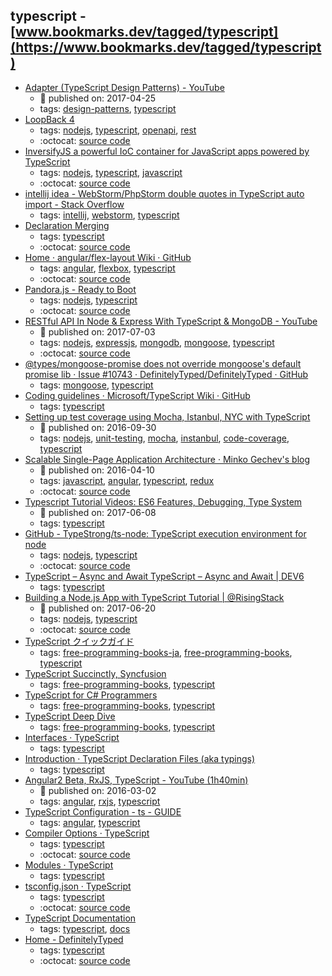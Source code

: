 typescript - [www.bookmarks.dev/tagged/typescript](https://www.bookmarks.dev/tagged/typescript)
---
* [Adapter (TypeScript Design Patterns) - YouTube](https://www.youtube.com/watch?v=beU4i949YXU)
    * :calendar: published on: 2017-04-25
    * tags: [design-patterns](../tagged/design-patterns.md), [typescript](../tagged/typescript.md)
* [LoopBack 4](http://v4.loopback.io/)
    * tags: [nodejs](../tagged/nodejs.md), [typescript](../tagged/typescript.md), [openapi](../tagged/openapi.md), [rest](../tagged/rest.md)
    * :octocat: [source code](https://github.com/strongloop/loopback-next)
* [InversifyJS a powerful IoC container for JavaScript apps powered by TypeScript](http://inversify.io/)
    * tags: [nodejs](../tagged/nodejs.md), [typescript](../tagged/typescript.md), [javascript](../tagged/javascript.md)
    * :octocat: [source code](https://github.com/inversify/InversifyJS/)
* [intellij idea - WebStorm/PhpStorm double quotes in TypeScript auto import - Stack Overflow](https://stackoverflow.com/questions/39779272/webstorm-phpstorm-double-quotes-in-typescript-auto-import)
    * tags: [intellij](../tagged/intellij.md), [webstorm](../tagged/webstorm.md), [typescript](../tagged/typescript.md)
* [Declaration Merging     ](https://www.typescriptlang.org/docs/handbook/declaration-merging.html)
    * tags: [typescript](../tagged/typescript.md)
    * :octocat: [source code](https://github.com/Microsoft/TypeScript)
* [Home · angular/flex-layout Wiki · GitHub](https://github.com/angular/flex-layout/wiki)
    * tags: [angular](../tagged/angular.md), [flexbox](../tagged/flexbox.md), [typescript](../tagged/typescript.md)
    * :octocat: [source code](https://github.com/angular/flex-layout)
* [Pandora.js - Ready to Boot](http://www.midwayjs.org/pandora/en/)
    * tags: [nodejs](../tagged/nodejs.md), [typescript](../tagged/typescript.md)
    * :octocat: [source code](https://github.com/midwayjs/pandora/)
* [RESTful API In Node & Express With TypeScript & MongoDB - YouTube](https://www.youtube.com/watch?v=XqbBv1i9Yhc)
    * :calendar: published on: 2017-07-03
    * tags: [nodejs](../tagged/nodejs.md), [expressjs](../tagged/expressjs.md), [mongodb](../tagged/mongodb.md), [mongoose](../tagged/mongoose.md), [typescript](../tagged/typescript.md)
    * :octocat: [source code](https://github.com/iamclaytonray/tes)
* [@types/mongoose-promise does not override mongoose's default promise lib · Issue #10743 · DefinitelyTyped/DefinitelyTyped · GitHub](https://github.com/DefinitelyTyped/DefinitelyTyped/issues/10743)
    * tags: [mongoose](../tagged/mongoose.md), [typescript](../tagged/typescript.md)
* [Coding guidelines · Microsoft/TypeScript Wiki · GitHub](https://github.com/Microsoft/TypeScript/wiki/Coding-guidelines)
    * tags: [typescript](../tagged/typescript.md)
* [Setting up test coverage using Mocha, Istanbul, NYC with TypeScript](http://azimi.me/2016/09/30/nyc-mocha-typescript.1.html)
    * :calendar: published on: 2016-09-30
    * tags: [nodejs](../tagged/nodejs.md), [unit-testing](../tagged/unit-testing.md), [mocha](../tagged/mocha.md), [instanbul](../tagged/instanbul.md), [code-coverage](../tagged/code-coverage.md), [typescript](../tagged/typescript.md)
* [Scalable Single-Page Application Architecture · Minko Gechev's blog](http://blog.mgechev.com/2016/04/10/scalable-javascript-single-page-app-angular2-application-architecture/)
    * :calendar: published on: 2016-04-10
    * tags: [javascript](../tagged/javascript.md), [angular](../tagged/angular.md), [typescript](../tagged/typescript.md), [redux](../tagged/redux.md)
    * :octocat: [source code](https://github.com/mgechev/scalable-architecture-demo)
* [Typescript Tutorial Videos: ES6 Features, Debugging, Type System](http://blog.angular-university.io/why-typescript-video-list/)
    * :calendar: published on: 2017-06-08
    * tags: [typescript](../tagged/typescript.md)
* [GitHub - TypeStrong/ts-node: TypeScript execution environment for node](https://github.com/TypeStrong/ts-node)
    * tags: [nodejs](../tagged/nodejs.md), [typescript](../tagged/typescript.md)
    * :octocat: [source code](https://github.com/TypeStrong/ts-node)
* [TypeScript – Async and Await TypeScript – Async and Await | DEV6](https://www.dev6.com/TypeScriptAsyncandAwait)
    * tags: [typescript](../tagged/typescript.md)
* [Building a Node.js App with TypeScript Tutorial | @RisingStack](https://blog.risingstack.com/building-a-node-js-app-with-typescript-tutorial/)
    * :calendar: published on: 2017-06-20
    * tags: [nodejs](../tagged/nodejs.md), [typescript](../tagged/typescript.md)
    * :octocat: [source code](https://github.com/RisingStack/node-typescript-starter)
* [TypeScript クイックガイド](http://phyzkit.net/typescript/)
    * tags: [free-programming-books-ja](../tagged/free-programming-books-ja.md), [free-programming-books](../tagged/free-programming-books.md), [typescript](../tagged/typescript.md)
* [TypeScript Succinctly, Syncfusion](https://www.syncfusion.com/resources/techportal/ebooks/typescript)
    * tags: [free-programming-books](../tagged/free-programming-books.md), [typescript](../tagged/typescript.md)
* [TypeScript for C# Programmers](http://www.infoq.com/minibooks/typescript-c-sharp-programmers)
    * tags: [free-programming-books](../tagged/free-programming-books.md), [typescript](../tagged/typescript.md)
* [TypeScript Deep Dive](https://basarat.gitbooks.io/typescript/)
    * tags: [free-programming-books](../tagged/free-programming-books.md), [typescript](../tagged/typescript.md)
* [Interfaces · TypeScript      ](https://www.typescriptlang.org/docs/handbook/interfaces.html)
    * tags: [typescript](../tagged/typescript.md)
* [Introduction · TypeScript  Declaration Files (aka typings)](https://www.typescriptlang.org/docs/handbook/declaration-files/introduction.html)
    * tags: [typescript](../tagged/typescript.md)
* [Angular2 Beta, RxJS, TypeScript - YouTube (1h40min)](https://youtu.be/R62iQvZ0bdQ?t=1633)
    * :calendar: published on: 2016-03-02
    * tags: [angular](../tagged/angular.md), [rxjs](../tagged/rxjs.md), [typescript](../tagged/typescript.md)
* [TypeScript Configuration - ts - GUIDE](https://angular.io/docs/ts/latest/guide/typescript-configuration.html)
    * tags: [angular](../tagged/angular.md), [typescript](../tagged/typescript.md)
* [Compiler Options · TypeScript      ](https://www.typescriptlang.org/docs/handbook/compiler-options.html)
    * tags: [typescript](../tagged/typescript.md)
    * :octocat: [source code](https://github.com/Microsoft/TypeScript)
* [Modules · TypeScript      ](https://www.typescriptlang.org/docs/handbook/modules.html)
    * tags: [typescript](../tagged/typescript.md)
* [tsconfig.json · TypeScript      ](https://www.typescriptlang.org/docs/handbook/tsconfig-json.html)
    * tags: [typescript](../tagged/typescript.md)
    * :octocat: [source code](https://github.com/Microsoft/TypeScript)
* [TypeScript Documentation](https://www.typescriptlang.org/docs/index.html)
    * tags: [typescript](../tagged/typescript.md), [docs](../tagged/docs.md)
* [Home - DefinitelyTyped](http://definitelytyped.org/)
    * tags: [typescript](../tagged/typescript.md)
    * :octocat: [source code](https://github.com/DefinitelyTyped/DefinitelyTyped)
